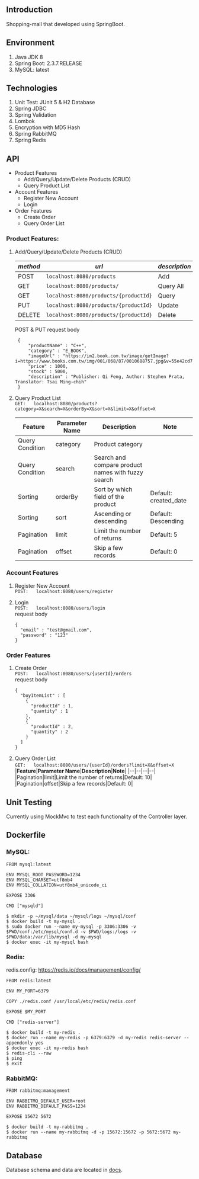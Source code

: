 ## Introduction

Shopping-mall that developed using SpringBoot.

## Environment

1. Java JDK 8
2. Spring Boot: 2.3.7.RELEASE
3. MySQL: latest


## Technologies

1. Unit Test: JUnit 5 & H2 Database
2. Spring JDBC
4. Spring Validation
5. Lombok
6. Encryption with MD5 Hash
7. Spring RabbitMQ
8. Spring Redis

## API

* Product Features
   - Add/Query/Update/Delete Products (CRUD)
   - Query Product List
* Account Features
   - Register New Account
   - Login
* Order Features
   - Create Order
   - Query Order List

### Product Features:

1. Add/Query/Update/Delete Products (CRUD)

   |*method*|*url*|*description*|
   |--|--|--|
   |POST|`localhost:8080/products`|Add|
   |GET|`localhost:8080/products/`|Query All|
   |GET|`localhost:8080/products/{productId}`|Query|
   |PUT|`localhost:8080/products/{productId}`|Update|
   |DELETE|`localhost:8080/products/{productId}`|Delete|

   POST & PUT request body
     ```
      {
          "productName" : "C++",
          "category" : "E_BOOK",
          "imageUrl" : "https://im2.book.com.tw/image/getImage?i=https://www.books.com.tw/img/001/068/87/0010688757.jpg&v=55e42cd7k&w=280&h=280",
          "price" : 1000,
          "stock" : 5000,
          "description" : "Publisher: Qi Feng, Author: Stephen Prata, Translator: Tsai Ming-chih"
      }
      ```

2. Query Product List<br>
   `GET:   localhost:8080/products?category=X&search=X&orderBy=X&sort=X&limit=X&offset=X`<br>

   |**Feature**|**Parameter Name**|**Description**|**Note**|
   |--|--|--|--|
   |Query Condition|category|Product category||
   |Query Condition|search|Search and compare product names with fuzzy search||
   |Sorting|orderBy|Sort by which field of the product|Default: created_date|
   |Sorting|sort|Ascending or descending|Default: Descending|
   |Pagination|limit|Limit the number of returns|Default: 5|
   |Pagination|offset|Skip a few records|Default: 0|


### Account Features

1. Register New Account<br>
   `POST:   localhost:8080/users/register`

2. Login<br>
   `POST:   localhost:8080/users/login`<br>
   request body
    ```
    {
      "email" : "test@gmail.com",
      "password" : "123"
    }
    ```

### Order Features

1. Create Order<br>
   `POST:   localhost:8080/users/{userId}/orders`<br>
   request body
    ```
    {
      "buyItemList" : [
        {
          "productId" : 1,
          "quantity" : 1
        },
        {
          "productId" : 2,
          "quantity" : 2
        }
      ]
    }
    ```
2. Query Order List<br>
   `GET:   localhost:8080/users/{userId}/orders?limit=X&offset=X`<br>
   |**Feature**|**Parameter Name**|**Description**|**Note**|
   |--|--|--|--|
   |Pagination|limit|Limit the number of returns|Default: 10|
   |Pagination|offset|Skip a few records|Default: 0|

## Unit Testing

Currently using MockMvc to test each functionality of the Controller layer.

## Dockerfile

### MySQL:

 ```
FROM mysql:latest

ENV MYSQL_ROOT_PASSWORD=1234
ENV MYSQL_CHARSET=utf8mb4
ENV MYSQL_COLLATION=utf8mb4_unicode_ci

EXPOSE 3306

CMD ["mysqld"]
 ```
```
$ mkdir -p ~/mysql/data ~/mysql/logs ~/mysql/conf
$ docker build -t my-mysql .
$ sudo docker run --name my-mysql -p 3306:3306 -v $PWD/conf:/etc/mysql/conf.d -v $PWD/logs:/logs -v $PWD/data:/var/lib/mysql -d my-mysql
$ docker exec -it my-mysql bash
```

### Redis:

redis.config:
https://redis.io/docs/management/config/

```
FROM redis:latest

ENV MY_PORT=6379

COPY ./redis.conf /usr/local/etc/redis/redis.conf

EXPOSE $MY_PORT

CMD ["redis-server"]
```

```
$ docker build -t my-redis .
$ docker run --name my-redis -p 6379:6379 -d my-redis redis-server --appendonly yes
$ docker exec -it my-redis bash
$ redis-cli --raw
$ ping
$ exit
```

### RabbitMQ:
```
FROM rabbitmq:management

ENV RABBITMQ_DEFAULT_USER=root
ENV RABBITMQ_DEFAULT_PASS=1234

EXPOSE 15672 5672
```

```
$ docker build -t my-rabbitmq .
$ docker run --name my-rabbitmq -d -p 15672:15672 -p 5672:5672 my-rabbitmq
```

## Database

Database schema and data are located in [docs](https://github.com/ea103java28/spring-boot-shopping-mall/tree/main/docs).
